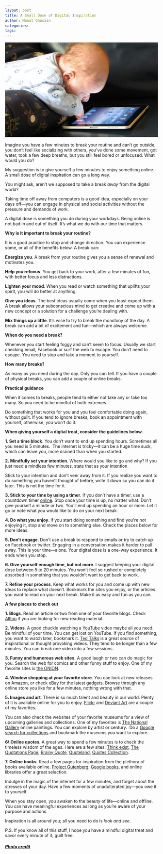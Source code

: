 ```yaml
---
layout: post
title: A Small Dose of Digital Inspiration
author: Manal Ghosain
categories:
tags:
---
```


![Baby playing with iPad](/images/baby-ipad.jpg)

Imagine you have a few minutes to break your routine and can’t go outside, you don’t feel like socializing with others, you’ve done some movement, got water, took a few deep breaths, but you still feel bored or unfocused. What would you do? 

My suggestion is to give yourself a few minutes to enjoy something online. A small dose of digital inspiration can go a long way. 

You might ask, aren’t we supposed to take a break _away_ from the digital world?  

Taking time off away from computers is a good idea, especially on your days off—you can engage in physical and social activities without the pressure and demands of work. 

A digital dose is something you do during your workdays. Being online is not bad in and out of itself. It’s what we do with our time that matters. 

**Why is it important to break your routine?** 

It is a good practice to stop and change direction. You can experience some, or all of the benefits below. A break can: 

**Energize you**. A break from your routine gives you a sense of renewal and motivates you. 

**Help you refocus**. You get back to your work, after a few minutes of fun, with better focus and less distractions. 

**Lighten your mood**. When you read or watch something that uplifts your spirit, you will do better at anything. 

**Give you ideas**. The best ideas usually come when you least expect them. A break allows your subconscious mind to get creative and come up with a new concept or a solution for a challenge you’re dealing with. 

**Mix things up a little**. It’s wise to try to break the monotony of the day. A break can add a bit of excitement and fun—which are always welcome. 

**When do you need a break?** 

Whenever you start feeling foggy and can’t seem to focus. Usually we start checking email, Facebook or surf the web to escape. You don’t need to escape. You need to stop and take a moment to yourself. 

**How many breaks?** 

As many as you need during the day. Only you can tell. If you have a couple of physical breaks, you can add a couple of online breaks. 

**Practical guidance** 

When it comes to breaks, people tend to either not take any or take too many. So you need to be mindful of both extremes. 

Do something that works for you and you feel comfortable doing again, without guilt. If you tend to ignore breaks, book an appointment with yourself, otherwise, you won’t do it. 

**When giving yourself a digital treat, consider the guidelines below.**

 **1. Set a time block**. You don’t want to end up spending hours. Sometimes all you need is 5 minutes.  The internet is tricky—it can be a huge time suck, which can leave you, more drained than when you started. 

**2. Mindfully set your intention**. Where would you like to go and why? If you just need a mindless few minutes, state that as your intention. 

Stick to your intention and don’t veer away from it. If you realize you want to do something you haven’t thought of before, write it down so you can do it later. This is not the time for it. 

**3. Stick to your time by using a timer**. If you don’t have a timer, use a countdown timer [online](http://www.online-stopwatch.com/). Stop once your time is up, no matter what. Don’t give yourself a minute or two. You’ll end up spending an hour or more. Let it go or note what you would like to do on your next break. 

**4. Do what you enjoy**. If you start doing something and find you're not enjoying it, stop and move on to something else. Check the places below for more ideas. 

**5. Don’t engage**. Don't use a break to respond to emails or try to catch up on Facebook or twitter. Engaging in a conversation makes it harder to pull away. This is your time—alone. Your digital dose is a one-way experience. It ends when you stop. 

**6. Give yourself enough time, but not more**. I suggest keeping your digital dose between 5 to 20 minutes. You won’t feel so rushed or completely absorbed in something that you wouldn’t want to get back to work. 

**7. Refine your process**. Keep what works for you and come up with new ideas to replace what doesn’t. Bookmark the sites you enjoy, or the articles you want to read on your next break. Make it as easy and fun as you can. 

**A few places to check out** 

**1. Blogs**. Read an article or two from one of your favorite blogs. Check [Alltop](http://alltop.com/) if you are looking for new reading material. 

**2. Videos**. A good chuckle watching a [YouTube](http://www.youtube.com/) video maybe all you need. Be mindful of your time. You can get lost on YouTube. If you find something, you want to watch later, bookmark it. [Ted Talks](http://www.ted.com/talks) is a great source of inspirational or thought provoking videos. They tend to be longer than a few minutes. You can break one video into a few sessions. 

**3. Funny and humorous web sites.** A good laugh or two can do magic for you. Search the web for comics and other funny stuff to enjoy. One of my favorite sites is [the ONION](http://www.theonion.com/). 

**4. Window shopping at your favorite store**. You can look at new releases on Amazon, or check eBay for the latest gadgets. Browse through any online store you like for a few minutes, nothing wrong with that. 

**5. Images and art**. There is so much talent and beauty in our world. Plenty of it is available online for you to enjoy. [Flickr](http://www.flickr.com/explore/) and [Deviant Art](http://www.deviantart.com/) are a couple of my favorites. 

You can also check the websites of your favorite museums for a view of upcoming galleries and collections. One of my favorites is [The National Gallery](http://www.nationalgallery.org.uk/paintings/) online paintings. You can explore by artist or century.  Do a [Google search for collections](http://www.google.com/#sclient=psy&hl=en&q=art+museum+online+collection&aq=1m&aqi=g1g-m1g-b2g-o1&aql=&oq=&pbx=1&bav=on.2,or.&fp=89e96c95c947f3f0) and bookmark the museums you want to explore. 

**6\ Online quotes**. A great way to spend a few minutes is to check the timeless wisdom of the ages. Here are a few sites: [Think exist](http://www.nationalgallery.org.uk/paintings/), [The Quotations Page](http://quotationspage.com/), [Brainy Quote](http://www.brainyquote.com/), [Quoteland](http://www.quoteland.com/), [Quotes Collection](http://www.quoteland.com/). 

**7. Online books**. Read a few pages for inspiration from the plethora of books available online. [Project Gutenberg](http://www.gutenberg.org/), [Google books](http://books.google.com/), and online libraries offer a great selection. 

Indulge in the magic of the internet for a few minutes, and forget about the stresses of your day. Have a few moments of unadulterated joy—you owe it to yourself. 

When you stay open, you awaken to the beauty of life—online and offline. You can have meaningful experiences as long as you’re aware of your purpose and actions. 

Inspiration is all around you; all you need to do is *look and see*.

P.S. If you know all of this stuff, I hope you have a mindful digital treat and savor every minute of it, guilt free.

##### [Photo credit](https://www.flickr.com/photos/umpcportal/4581962986/)